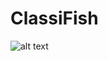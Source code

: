 # ClassiFish

![alt text](https://github.com/aloychow/ClassiFish/raw/master/images/image_1 "Overview")
